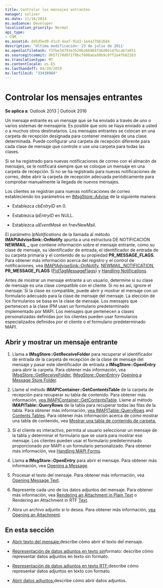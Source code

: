 ```yaml
---
title: Controlar los mensajes entrantes
manager: soliver
ms.date: 11/16/2014
ms.audience: Developer
localization_priority: Normal
api_type:
- COM
ms.assetid: d45d5ed9-41cd-4aaf-91d2-1e4a27bb16d4
description: 'Última modificación: 23 de julio de 2011'
ms.openlocfilehash: f3fbe34793e3520b26b984f4bd6b14fbcab7a951
ms.sourcegitcommit: 8657170d071f9bcf680aba50b9c07f2a4fb82283
ms.translationtype: MT
ms.contentlocale: es-ES
ms.lasthandoff: 04/28/2019
ms.locfileid: "33438984"
---
```

# <a name="handling-an-incoming-message"></a>Controlar los mensajes entrantes

**Se aplica a**: Outlook 2013 | Outlook 2016 
  
Un mensaje entrante es un mensaje que se ha enviado a través de uno o varios sistemas de mensajería. Es posible que solo se haya enviado a usted o a muchos otros destinatarios. Los mensajes entrantes se colocan en una carpeta de recepción designada para contener mensajes de una clase determinada. Puede configurar una carpeta de recepción diferente para cada clase de mensaje que controle o use una carpeta para todas las clases.
  
Si se ha registrado para nuevas notificaciones de correo con el almacén de mensajes, se le notificará siempre que se coloque un mensaje en una carpeta de recepción. Si no se ha registrado para nuevas notificaciones de correo, debe abrir la carpeta de recepción adecuada periódicamente para comprobar manualmente la llegada de nuevos mensajes.
  
Los clientes se registran para nuevas notificaciones de correo estableciendo los parámetros en [IMsgStore::Advise](imsgstore-advise.md) de la siguiente manera: 
  
- Establezca  _cbEntryID_ en 0. 
    
- Establezca  _lpEntryID_ en NULL. 
    
- Establezca  _ulEventMask_ en fnevNewMail. 
    
El parámetro _lpNotifications_ de la llamada al método **IMAPIAdviseSink::OnNotify** apunta a una estructura DE NOTIFICACIÓN **NEWMAIL \_** que contiene información sobre el mensaje entrante, como su clase de mensaje, su identificador de entrada, el identificador de entrada de su carpeta primaria y el contenido de su propiedad **PR_MESSAGE_FLAGS.** Para obtener más información acerca del registro y el control de notificaciones, vea [IMAPIAdviseSink::OnNotify](imapiadvisesink-onnotify.md), [NEWMAIL_NOTIFICATION](newmail_notification.md), **PR_MESSAGE_FLAGS** ([PidTagMessageFlags](pidtagmessageflags-canonical-property.md)) y [Handling Notifications](handling-notifications.md). 
  
Antes de mostrar un mensaje entrante a un usuario, determine si su clase de mensaje es una clase compatible con el cliente. Si no es así, ignore el mensaje. Si la clase es compatible, puede abrir y mostrar el mensaje con un formulario adecuado para la clase de mensaje del mensaje. La elección de los formularios se basa en la clase de mensaje. Los mensajes que pertenecen a la clase IPM usan un formulario predeterminado implementado por MAPI. Los mensajes que pertenecen a clases personalizadas definidas por los clientes pueden usar formularios especializados definidos por el cliente o el formulario predeterminado MAPI.
  
## <a name="open-and-display-an-incoming-message"></a>Abrir y mostrar un mensaje entrante
  
1. Llama a **IMsgStore::GetReceiveFolder** para recuperar el identificador de entrada de la carpeta de recepción de la clase de mensaje del mensaje y pasar este identificador de entrada a **IMsgStore::OpenEntry** para abrir la carpeta. Para obtener más información, vea [IMsgStore::GetReceiveFolder](imsgstore-getreceivefolder.md), [IMsgStore::OpenEntry](imsgstore-openentry.md)y [Opening a Message Store Folder](opening-a-message-store-folder.md).
    
2. Llame al método **IMAPIContainer::GetContentsTable** de la carpeta de recepción para recuperar su tabla de contenido. Para obtener más información, [vea IMAPIContainer::GetContentsTable](imapicontainer-getcontentstable.md). Llame al método **IMAPITable::QueryRows** de la tabla para recuperar todas las filas de la tabla. Para obtener más información, [vea IMAPITable::QueryRows](imapitable-queryrows.md) and [Contents Tables](contents-tables.md). Para obtener más información acerca de cómo mostrar una tabla de contenido, vea [Mostrar una tabla de contenido de carpeta.](displaying-a-folder-contents-table.md)
    
3. Si el cliente es interactivo, permita al usuario seleccionar un mensaje de la tabla y determinar el formulario que se usará para mostrar ese mensaje. Los clientes pueden usar el formulario predeterminado proporcionado por MAPI o un formulario personalizado. Para obtener más información, vea [Handling MAPI Forms](handling-mapi-forms.md).
    
4. Llama **a IMsgStore::OpenEntry** para abrir el mensaje. Para obtener más información, vea [Opening a Message](opening-a-message.md).
    
5. Procesar el texto del mensaje. Para obtener más información, vea [Opening Message Text](opening-message-text.md).
    
6. Represente cada uno de los datos adjuntos del mensaje. Para obtener más información, vea [Rendering an Attachment in Plain Text](rendering-an-attachment-in-plain-text.md) o Rendering an Attachment in RTF [Text](rendering-an-attachment-in-rtf-text.md).
    
7. Abra un archivo adjunto si lo desea. Para obtener más información, [vea Opening an Attachment](opening-an-attachment.md).
    
## <a name="in-this-section"></a>En esta sección

- [Abrir texto del mensaje:](opening-message-text.md)describe cómo abrir el texto del mensaje.
    
- [Representación de datos adjuntos en texto sin](rendering-an-attachment-in-plain-text.md)formato: describe cómo representar datos adjuntos en texto sin formato.
    
- [Representación de datos adjuntos en texto RTF:](rendering-an-attachment-in-rtf-text.md)describe cómo representar datos adjuntos en texto con formato.
    
- [Abrir datos adjuntos:](opening-an-attachment.md)describe cómo abrir datos adjuntos.
    

